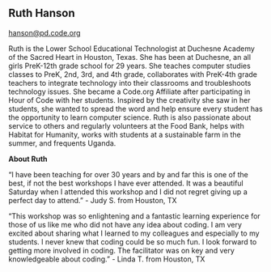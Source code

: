 ## Ruth Hanson

[hanson@pd.code.org](mailto:hanson@pd.code.org)

Ruth is the Lower School Educational Technologist at Duchesne Academy of the Sacred Heart in Houston, Texas. She has been at Duchesne, an all girls PreK-12th grade school for 29 years. She teaches computer studies classes to PreK, 2nd, 3rd, and 4th grade, collaborates with PreK-4th grade teachers to integrate technology into their classrooms and troubleshoots technology issues. She became a Code.org Affiliate after participating in Hour of Code with her students. Inspired by the creativity she saw in her students, she wanted to spread the word and help ensure every student has the opportunity to learn computer science. Ruth is also passionate about service to others and regularly volunteers at the Food Bank, helps with Habitat for Humanity, works with students at a sustainable farm in the summer, and frequents Uganda.

**About Ruth**

“I have been teaching for over 30 years and by and far this is one of the best, if not the best workshops I have ever attended. It was a beautiful Saturday when I attended this workshop and I did not regret giving up a perfect day to attend.” - Judy S. from Houston, TX

“This workshop was so enlightening and a fantastic learning experience for those of us like me who did not have any idea about coding. I am very excited about sharing what I learned to my colleagues and especially to my students. I never knew that coding could be so much fun. I look forward to getting more involved in coding. The facilitator was on key and very knowledgeable about coding.” - Linda T. from Houston, TX

